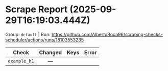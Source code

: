 # Scrape Report (2025-09-29T16:19:03.444Z)

Group: `default`  |  Run: https://github.com/AlbertoRoca96/scraping-checks-scheduler/actions/runs/18103553235

| Check | Changed | Keys | Error |
|---|:---:|:--|:--|
| `example_h1` | — |  |  |
